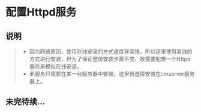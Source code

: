 # 配置Httpd服务
## 说明
> * 因为网络原因，使用在线安装的方式速度非常慢，所以这里使用离线的方式进行安装，但为了保证整体安装步骤不变，故需要配置一个Httpd服务来模拟在线安装。
> * 此服务只需要在某一台服务器中安装。这里我选择安装在cmserver服务器上。

## 未完待续...